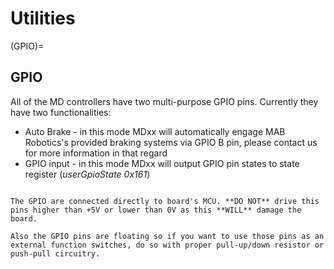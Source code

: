 # Utilities
(GPIO)=
## GPIO

All of the MD controllers have two multi-purpose GPIO pins. Currently they have two functionalities:

- Auto Brake - in this mode MDxx will automatically engage MAB Robotics's provided braking systems via GPIO B pin, please contact us for more information in that regard
- GPIO input - in this mode MDxx will output GPIO pin states to state register (*userGpioState 0x161*)

```{important}

The GPIO are connected directly to board's MCU. **DO NOT** drive this pins higher than +5V or lower than 0V as this **WILL** damage the board.

Also the GPIO pins are floating so if you want to use those pins as an external function switches, do so with proper pull-up/down resistor or push-pull circuitry.

```